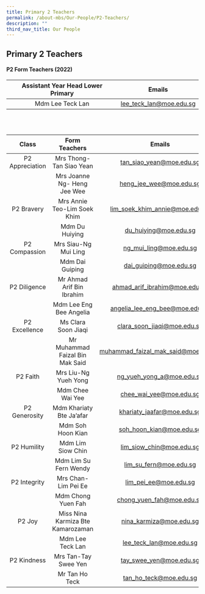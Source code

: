 ```yaml
---
title: Primary 2 Teachers
permalink: /about-mbs/Our-People/P2-Teachers/
description: ""
third_nav_title: Our People
---
```

## Primary 2 Teachers

#### P2 Form Teachers (2022)

| Assistant Year Head Lower Primary |          Emails         |
|:---------------------------------:|:-----------------------:|
| Mdm Lee Teck Lan                  | lee_teck_lan@moe.edu.sg |

<br>
</br>

|      Class      |           Form Teachers           |                Emails               |
|:---------------:|:---------------------------------:|:-----------------------------------:|
| P2 Appreciation | Mrs Thong-Tan Siao Yean           | tan_siao_yean@moe.edu.sg            |
|                 | Mrs Joanne Ng- Heng Jee Wee       | heng_jee_wee@moe.edu.sg             |
| P2 Bravery      | Mrs Annie Teo-Lim Soek Khim       | lim_soek_khim_annie@moe.edu.sg      |
|                 | Mdm Du Huiying                    | du_huiying@moe.edu.sg               |
| P2 Compassion   | Mrs Siau-Ng Mui Ling              | ng_mui_ling@moe.edu.sg              |
|                 | Mdm Dai Guiping                   | dai_guiping@moe.edu.sg              |
| P2 Diligence    | Mr Ahmad Arif Bin Ibrahim         | ahmad_arif_ibrahim@moe.edu.sg       |
|                 | Mdm Lee Eng Bee Angelia           | angelia_lee_eng_bee@moe.edu.sg      |
| P2 Excellence   | Ms Clara Soon Jiaqi               | clara_soon_jiaqi@moe.edu.sg         |
|                 | Mr Muhammad Faizal Bin Mak Said   | muhammad_faizal_mak_said@moe.edu.sg |
| P2 Faith        | Mrs Liu-Ng Yueh Yong              | ng_yueh_yong_a@moe.edu.sg           |
|                 | Mdm Chee Wai Yee                  | chee_wai_yee@moe.edu.sg             |
| P2 Generosity   | Mdm Khariaty Bte Ja’afar          | khariaty_jaafar@moe.edu.sg          |
|                 | Mdm Soh Hoon Kian                 | soh_hoon_kian@moe.edu.sg            |
| P2 Humility     | Mdm Lim Siow Chin                 | lim_siow_chin@moe.edu.sg            |
|                 | Mdm Lim Su Fern Wendy             | lim_su_fern@moe.edu.sg              |
| P2 Integrity    | Mrs Chan-Lim Pei Ee               | lim_pei_ee@moe.edu.sg               |
|                 | Mdm Chong Yuen Fah                | chong_yuen_fah@moe.edu.sg           |
| P2 Joy          | Miss Nina Karmiza Bte Kamarozaman | nina_karmiza@moe.edu.sg             |
|                 | Mdm Lee Teck Lan                  | lee_teck_lan@moe.edu.sg             |
| P2 Kindness     | Mrs Tan-Tay Swee Yen              | tay_swee_yen@moe.edu.sg             |
|                 | Mr Tan Ho Teck                    | tan_ho_teck@moe.edu.sg              |